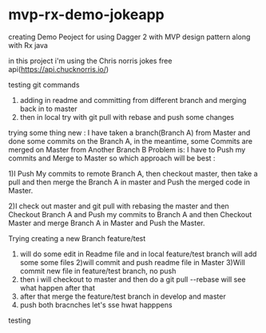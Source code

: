 # mvp-rx-demo-jokeapp

creating Demo Peoject for using Dagger 2 with MVP design pattern along with Rx java

in this project i'm using the Chris norris jokes free api(https://api.chucknorris.io/)

testing git commands
1) adding in readme and committing from different branch and merging back in to master 
2) then in local try with git pull with rebase and push some changes

trying some thing new :
I have taken a branch(Branch A) from Master and done some commits on the Branch A, in the meantime, some Commits are merged on Master from Another Branch B 
Problem is: I have to Push my commits and Merge to Master so which approach will be best :

1)I Push My commits to remote Branch A, then checkout master, then take a pull and then merge the Branch A in master and Push the merged code in Master.

2)I check out master and git pull with rebasing the master and then Checkout Branch A and Push my commits to Branch A and then Checkout Master and merge Branch A in Master and Push the Master.



Trying creating a new Branch feature/test 

1) will do some edit in Readme file and in local feature/test branch will add some some files
2)will commit and push readme file in Master
3)Will commit new file in feature/test branch, no push 
4) then i will checkout to master and then do a git pull --rebase will see what happen after that
5) after that merge the feature/test branch in develop and master 
6) push both bracnches
let's sse hwat happpens


testing
